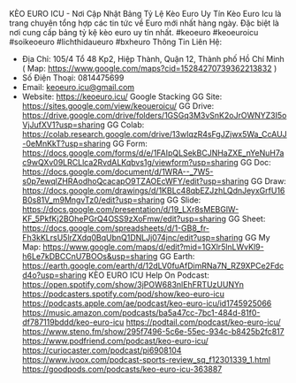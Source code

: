 KÈO EURO ICU - Nơi Cập Nhật Bảng Tỷ Lệ Kèo Euro Uy Tín
Kèo Euro Icu là trang chuyên tổng hợp các tin tức về Euro mới nhất hàng ngày. Đặc biệt là nơi cung cấp bảng tỷ kệ kèo euro uy tín nhất.
#keoeuro #keoeuroicu #soikeoeuro #lichthidaueuro #bxheuro 
Thông Tin Liên Hệ: 
- Địa Chỉ: 105/4 Tổ 48 Kp2, Hiệp Thành, Quận 12, Thành phố Hồ Chí Minh 
( Map: https://www.google.com/maps?cid=15284270739362213832 )
- Số Điện Thoại: 0814475699 
- Email: keoeuro.icu@gmail.com
- Website: https://keoeuro.icu/ 
Google Stacking 
GG Site: https://sites.google.com/view/keoueroicu/
GG Drive: https://drive.google.com/drive/folders/1GSGq3M3vSnK2oJrOWNYZ3I5oVjJufXV1?usp=sharing
GG Colab: https://colab.research.google.com/drive/13wIqzR4sFgJZjwx5Wa_CcAUJ-0eMnKkT?usp=sharing
GG Form: https://docs.google.com/forms/d/e/1FAIpQLSekBCJNHaZXE_nYeNuH7ac9wQXv09LRCLlca2RvdALKqbvs1g/viewform?usp=sharing
GG Doc: https://docs.google.com/document/d/1WRA--_7W5-s0p7ewqlZHRAodhoQcacapO9TZAOEcWFY/edit?usp=sharing
GG Draw: https://docs.google.com/drawings/d/1KBLc48qbEZJzhLQdnJeyxGrfU16B0s81V_m9MngvTz0/edit?usp=sharing
GG Slide: https://docs.google.com/presentation/d/19_LXr8sMEBGlW-KF_5PkfKj2BOhePGrQ4OSS9zXoFmw/edit?usp=sharing
GG Sheet: https://docs.google.com/spreadsheets/d/1-GB8_fr-Fh3kKLrsU5lrZXdq0BqUbnQ1DNLJj074jnc/edit?usp=sharing
GG My Map: https://www.google.com/maps/d/edit?mid=1GXlr5lnLWvKl9-h6Le7kDBCCnU7BOOs&usp=sharing
GG Earth: https://earth.google.com/earth/d/12dLV0fuAfDimRNa7N_RZ9XPCe2Fdcd4o?usp=sharing
KÈO EURO ICU Help On Podcast:
https://open.spotify.com/show/3jPOW683nlEhFRTUzUUNYn
https://podcasters.spotify.com/pod/show/keo-euro-icu
https://podcasts.apple.com/ae/podcast/keo-euro-icu/id1745925066
https://music.amazon.com/podcasts/ba5a47cc-7bc1-484d-81f0-df787119bddd/keo-euro-icu
https://podtail.com/podcast/keo-euro-icu/
https://www.steno.fm/show/295f7496-5c6e-55ec-934c-b8425b2fc817
https://www.podfriend.com/podcast/keo-euro-icu/
https://curiocaster.com/podcast/pi6908104
https://www.ivoox.com/podcast-sports-review_sq_f12301339_1.html
https://goodpods.com/podcasts/keo-euro-icu-363887

